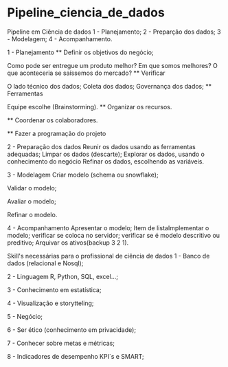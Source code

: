 # Pipeline_ciencia_de_dados
Pipeline em Ciência de dados
1 - Planejamento; 2 - Preparção dos dados; 3 - Modelagem; 4 - Acompanhamento.

1 - Planejamento
** Definir os objetivos do negócio;

Como pode ser entregue um produto melhor?
Em que somos melhores?
O que aconteceria se saíssemos do mercado?
** Verificar

O lado técnico dos dados;
Coleta dos dados;
Governança dos dados;
** Ferramentas

Equipe escolhe (Brainstorming).
** Organizar os recursos.

** Coordenar os colaboradores.

** Fazer a programação do projeto

2 - Preparação dos dados
Reunir os dados usando as ferramentas adequadas;
Limpar os dados (descarte);
Explorar os dados, usando o conhecimento do negócio
Refinar os dados, escolhendo as variáveis.

3 - Modelagem
Criar modelo (schema ou snowflake);

Validar o modelo;

Avaliar o modelo;

Refinar o modelo.


4 - Acompanhamento
Apresentar o modelo;
Item de listaImplementar o modelo;
verificar se coloca no servidor;
verificar se é modelo descritivo ou preditivo;
Arquivar os ativos(backup 3 2 1).

Skill's necessárias para o profissional de ciência de dados
1 - Banco de dados (relacional e Nosql);

2 - Linguagem R, Python, SQL, excel...;

3 - Conhecimento em estatística;

4 - Visualização e storytteling;

5 - Negócio;

6 - Ser ético (conhecimento em privacidade);

7 - Conhecer sobre metas e métricas;

8 - Indicadores de desempenho KPI´s e SMART;


